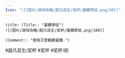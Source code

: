 ```yaml
---
Icon: "![[图片/游戏攻略/超凡双生/奖杯/靈體學徒.png|30]]"
---
```

```ad-common-bronze-trophy
title: (Title:: "靈體學徒")
![[图片/游戏攻略/超凡双生/奖杯/靈體學徒.png|100]]

(Comment:: "使用艾登戰勝靈體.")
```

#超凡双生/奖杯 #奖杯 #奖杯/铜
